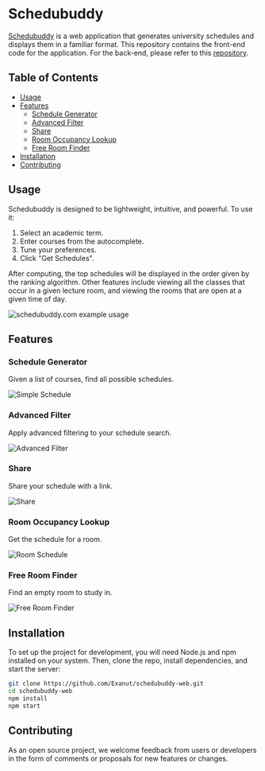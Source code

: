 # Schedubuddy

[Schedubuddy](https://schedubuddy.com/) is a web application that generates university schedules and displays them in a familiar format. This repository contains the front-end code for the application. For the back-end, please refer to this [repository](https://github.com/Exanut/schedubuddy-server).

## Table of Contents

- [Usage](#usage)
- [Features](#features)
  - [Schedule Generator](#schedule-generator)
  - [Advanced Filter](#advanced-filter)
  - [Share](#share)
  - [Room Occupancy Lookup](#room-occupancy-lookup)
  - [Free Room Finder](#free-room-finder)
- [Installation](#installation)
- [Contributing](#contributing)

## Usage

Schedubuddy is designed to be lightweight, intuitive, and powerful. To use it:

1. Select an academic term.
2. Enter courses from the autocomplete.
3. Tune your preferences.
4. Click "Get Schedules".

After computing, the top schedules will be displayed in the order given by the ranking algorithm. Other features include viewing all the classes that occur in a given lecture room, and viewing the rooms that are open at a given time of day.

![schedubuddy.com example usage](https://i.imgur.com/DHEnPTr.png)

## Features

### Schedule Generator

Given a list of courses, find all possible schedules.

![Simple Schedule](https://github.com/aarctan/schedubuddy-web/assets/60676925/3d2c190b-9329-4a34-9ee4-c9c05c06127e)

### Advanced Filter

Apply advanced filtering to your schedule search.

![Advanced Filter](https://github.com/aarctan/schedubuddy-web/assets/60676925/ca095b5c-3679-4c04-a502-fedd64c96fdd)

### Share

Share your schedule with a link.

![Share](https://github.com/aarctan/schedubuddy-web/assets/60676925/d19d26a6-faa1-46b2-ae8e-a5b226678dfc)

### Room Occupancy Lookup

Get the schedule for a room.

![Room Schedule](https://github.com/aarctan/schedubuddy-web/assets/60676925/8c6c2927-80ad-4d0e-b198-726abb27f7a7)

### Free Room Finder

Find an empty room to study in.

![Free Room Finder](https://github.com/aarctan/schedubuddy-web/assets/60676925/d7944d83-a59c-48ad-8c07-23b1d6fc6575)

## Installation

To set up the project for development, you will need Node.js and npm installed on your system. Then, clone the repo, install dependencies, and start the server:

```bash
git clone https://github.com/Exanut/schedubuddy-web.git
cd schedubuddy-web
npm install
npm start
```

## Contributing

As an open source project, we welcome feedback from users or developers in the form of comments or proposals for new features or changes.
